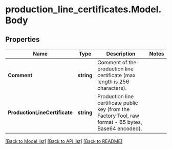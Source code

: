 # production_line_certificates.Model.Body
## Properties

Name | Type | Description | Notes
------------ | ------------- | ------------- | -------------
**Comment** | **string** | Comment of the production line certificate (max length is 256 characters). | 
**ProductionLineCertificate** | **string** | Production line certificate public key (from the Factory Tool, raw format - 65 bytes, Base64 encoded). | 

[[Back to Model list]](../README.md#documentation-for-models) [[Back to API list]](../README.md#documentation-for-api-endpoints) [[Back to README]](../README.md)

